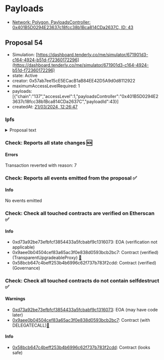 # Payloads

- [Network: Polygon, PayloadsController: 0x401B5D0294E23637c18fcc38b1Bca814CDa2637C, ID: 43](/reports/payloads/137/0x401B5D0294E23637c18fcc38b1Bca814CDa2637C/43.md)

## Proposal 54

- Simulation: [https://dashboard.tenderly.co/me/simulator/671901d3-c164-4924-b51d-f72360172296](https://dashboard.tenderly.co/me/simulator/671901d3-c164-4924-b51d-f72360172296)
- state: Active
- creator: 0x57ab7ee15cE5ECacB1aB84EE42D5A9d0d8112922
- maximumAccessLevelRequired: 1
- payloads: [{"chain":"137","accessLevel":1,"payloadsController":"0x401B5D0294E23637c18fcc38b1Bca814CDa2637C","payloadId":43}]
- createdAt: [21/03/2024, 12:26:47](https://etherscan.io/tx/0x1c9998f964ba0d0e6576c4b377da165bc02d0c1883ff84ba28a1c92387206c2c)

### Ipfs

<details>
  <summary>Proposal text</summary>
  
  
## Simple Summary

This AIP is a continuation of proposal 41 on Governance v3 and increases the Reserve Factor (RF) for assets on Polygon v2 by 5.00%, up to a maximum of 99.99%.

## Motivation

This AIP will reduce deposit yield for assets on Polygon v2 by increasing the RF. With this upgrade being passed, users will be further encouraged to migrate from Polygon v2 to v3.

Increasing the RF routes a larger portion of the interest paid by users to Aave DAO's Treasury. User's funds are not at risk of liquidation and the borrowing rate remains unchanged.

Of the assets with an RF set at 99.99%, there is no change. All other asset reserves will have the RF increased by up to 5%.

## Specification

The following parameters are to be updated as follows:

| Asset | Reserve Factor |
| ----- | -------------- |
| DAI   | 86.00%         |
| USDC  | 88.00%         |
| USDT  | 87.00%         |

## References

- Implementation: [AaveV2Polygon](https://github.com/bgd-labs/aave-proposals-v3/blob/c4169a2ff29cc8aa83a4e954bcf0459cae422c4a/src/20240229_AaveV2Polygon_ReserveFactorUpdatesFebruary292024/AaveV2Polygon_ReserveFactorUpdatesFebruary292024_20240229.sol)
- Tests: [AaveV2Polygon](https://github.com/bgd-labs/aave-proposals-v3/blob/c4169a2ff29cc8aa83a4e954bcf0459cae422c4a/src/20240229_AaveV2Polygon_ReserveFactorUpdatesFebruary292024/AaveV2Polygon_ReserveFactorUpdatesFebruary292024_20240229.t.sol)
- [Discussion](https://governance.aave.com/t/arfc-reserve-factor-updates-polygon-aave-v2/13937/16)

## Copyright

Copyright and related rights waived via [CC0](https://creativecommons.org/publicdomain/zero/1.0/).

</details>

### Check: Reports all state changes :sos:

#### Errors

Transaction reverted with reason: 7

### Check: Reports all events emitted from the proposal :white_check_mark:

#### Info

No events emitted

### Check: Check all touched contracts are verified on Etherscan :white_check_mark:

#### Info

- 0xd73a92be73efbfcf3854433a5fcbabf9c1316073: EOA (verification not applicable)
- 0x9aee0b04504cef83a65ac3f0e838d0593bcb2bc7: Contract (verified) (TransparentUpgradeableProxy) [:ghost:](https://github.com/bgd-labs/aave-address-book "GovernanceV3Ethereum.GOVERNANCE")
- 0x58bcb647c4beff253b4b6996c62f737b783f2cdd: Contract (verified) (Governance) 

### Check: Check all touched contracts do not contain selfdestruct :white_check_mark:

#### Warnings

- [0xd73a92be73efbfcf3854433a5fcbabf9c1316073](https://etherscan.io/address/0xd73a92be73efbfcf3854433a5fcbabf9c1316073): EOA (may have code later)
- [0x9aee0b04504cef83a65ac3f0e838d0593bcb2bc7](https://etherscan.io/address/0x9aee0b04504cef83a65ac3f0e838d0593bcb2bc7): Contract (with DELEGATECALL)[:ghost:](https://github.com/bgd-labs/aave-address-book "GovernanceV3Ethereum.GOVERNANCE")

#### Info

- [0x58bcb647c4beff253b4b6996c62f737b783f2cdd](https://etherscan.io/address/0x58bcb647c4beff253b4b6996c62f737b783f2cdd): Contract (looks safe)

